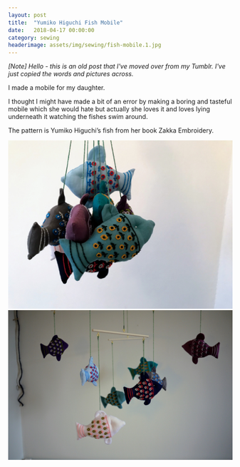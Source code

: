 ```yaml
---
layout: post
title:  "Yumiko Higuchi Fish Mobile"
date:   2018-04-17 00:00:00
category: sewing
headerimage: assets/img/sewing/fish-mobile.1.jpg
---
```


_[Note] Hello - this is an old post that I've moved over from my Tumblr. I've just copied the words and pictures across._

I made a mobile for my daughter.

I thought I might have made a bit of an error by making a boring and tasteful mobile which she would hate but actually she loves it and loves lying underneath it watching the fishes swim around.

The pattern is Yumiko Higuchi’s fish from her book Zakka Embroidery.

![Yumiko Higuchi fish mobile](/assets/img/sewing/fish-mobile.1.jpg)
![Yumiko Higuchi fish mobile](/assets/img/sewing/fish-mobile.2.jpg)

